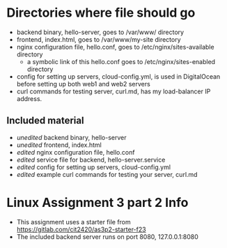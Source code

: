 # Directories where file should go

- backend binary, hello-server, goes to /var/www/ directory
- frontend, index.html, goes to /var/www/my-site directory
- nginx configuration file, hello.conf, goes to /etc/nginx/sites-available directory
    - a symbolic link of this hello.conf goes to /etc/nginx/sites-enabled directory
- config for setting up servers, cloud-config.yml, is used in DigitalOcean before setting up both web1 and web2 servers
- curl commands for testing server, curl.md, has my load-balancer IP address. 


## Included material

- *unedited* backend binary, hello-server
- *unedited* frontend, index.html
- *edited* nginx configuration file, hello.conf
- *edited* service file for backend, hello-server.service
- *edited* config for setting up servers, cloud-config.yml
- *edited* example curl commands for testing your server, curl.md


# Linux Assignment 3 part 2 Info

- This assignment uses a starter file from https://gitlab.com/cit2420/as3p2-starter-f23
- The included backend server runs on port 8080, 127.0.0.1:8080
